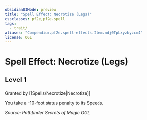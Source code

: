 ```yaml
---
obsidianUIMode: preview
title: "Spell Effect: Necrotize (Legs)"
cssclasses: pf2e,pf2e-spell
tags:
  - trait/
aliases: "Compendium.pf2e.spell-effects.Item.ndj0TpLxyzbyzcm4"
license: OGL
---
```

# Spell Effect: Necrotize (Legs)
## Level 1
### 






Granted by [[Spells/Necrotize|Necrotize]]

You take a -10-foot status penalty to its Speeds.

*Source: Pathfinder Secrets of Magic*
*OGL*